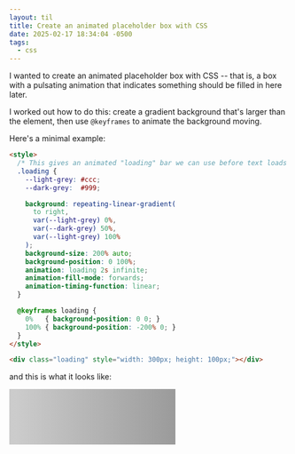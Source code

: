```yaml
---
layout: til
title: Create an animated placeholder box with CSS
date: 2025-02-17 18:34:04 -0500
tags:
  - css
---
```

I wanted to create an animated placeholder box with CSS -- that is, a box with a pulsating animation that indicates something should be filled in here later.

I worked out how to do this: create a gradient background that's larger than the element, then use `@keyframes` to animate the background moving.

Here's a minimal example:

```html
<style>
  /* This gives an animated "loading" bar we can use before text loads in */
  .loading {
    --light-grey: #ccc;
    --dark-grey:  #999;

    background: repeating-linear-gradient(
      to right,
      var(--light-grey) 0%,
      var(--dark-grey) 50%,
      var(--light-grey) 100%
    );
    background-size: 200% auto;
    background-position: 0 100%;
    animation: loading 2s infinite;
    animation-fill-mode: forwards;
    animation-timing-function: linear;
  }

  @keyframes loading {
    0%   { background-position: 0 0; }
    100% { background-position: -200% 0; }
  }
</style>

<div class="loading" style="width: 300px; height: 100px;"></div>
```

and this is what it looks like:

<style>
  /* This gives an animated "loading" bar we can use before text loads in */
  .loading {
    --light-grey: #ccc;
    --dark-grey:  #999;

    background: repeating-linear-gradient(
      to right,
      var(--light-grey) 0%,
      var(--dark-grey) 50%,
      var(--light-grey) 100%
    );
    background-size: 200% auto;
    background-position: 0 100%;
    animation: loading 2s infinite;
    animation-fill-mode: forwards;
    animation-timing-function: linear;
  }

  @keyframes loading {
    0%   { background-position: 0 0; }
    100% { background-position: -200% 0; }
  }
</style>

<div class="loading" style="width: 300px; height: 100px;"></div>
